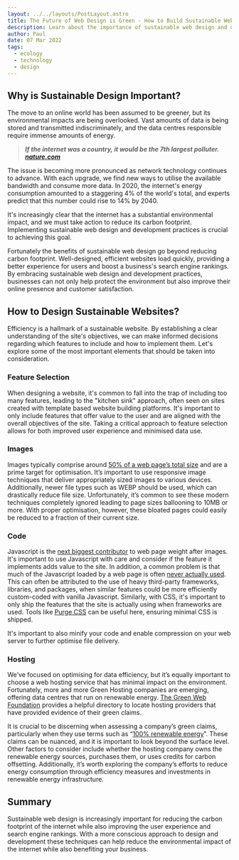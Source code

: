 ```yaml
---
layout: ../../layouts/PostLayout.astro
title: The Future of Web Design is Green - How to Build Sustainable Websites
description: Learn about the importance of sustainable web design and development practices for reducing the carbon footprint of the internet while also improving user experience and search engine rankings. Discover how to design sustainable websites through efficient feature selection, image optimization, code minification, and green web hosting options?
author: Paul
date: 07 Mar 2022
tags:
  - ecology
  - technology
  - design
---
```


## Why is Sustainable Design Important?

The move to an online world has been assumed to be greener, but its environmental impacts are being overlooked. Vast amounts of data is being stored and transmitted indiscriminately, and the data centres responsible require immense amounts of energy.

> _**If the internet was a country, it would be the 7th largest polluter. [nature.com](https://www.nature.com/articles/d41586-018-06610-y)**_

The issue is becoming more pronounced as network technology continues to advance. With each upgrade, we find new ways to utilise the available bandwidth and consume more data. In 2020, the internet's energy consumption amounted to a staggering 4% of the world's total, and experts predict that this number could rise to 14% by 2040.

It's increasingly clear that the internet has a substantial environmental impact, and we must take action to reduce its carbon footprint. Implementing sustainable web design and development practices is crucial to achieving this goal.

Fortunately the benefits of sustainable web design go beyond reducing carbon footprint. Well-designed, efficient websites load quickly, providing a better experience for users and boost a business's search engine rankings. By embracing sustainable web design and development practices, businesses can not only help protect the environment but also improve their online presence and customer satisfaction.

## How to Design Sustainable Websites?

Efficiency is a hallmark of a sustainable website. By establishing a clear understanding of the site's objectives, we can make informed decisions regarding which features to include and how to implement them. Let's explore some of the most important elements that should be taken into consideration.

### Feature Selection

When designing a website, it's common to fall into the trap of including too many features, leading to the "kitchen sink" approach, often seen on sites created with template based website building platforms. It's important to only include features that offer value to the user and are aligned with the overall objectives of the site. Taking a critical approach to feature selection allows for both improved user experience and minimised data use.

### Images

Images typically comprise around [50% of a web page’s total size](https://almanac.httparchive.org/en/2022/page-weight#fig-8) and are a prime target for optimisation. It’s important to use responsive image techniques that deliver appropriately sized images to various devices. Additionally, newer file types such as WEBP should be used, which can drastically reduce file size. Unfortunately, it’s common to see these modern techniques completely ignored leading to page sizes ballooning to 10MB or more. With proper optimisation, however, these bloated pages could easily be reduced to a fraction of their current size.

### Code

Javascript is the [next biggest contributor](https://almanac.httparchive.org/en/2022/page-weight#fig-8) to web page weight after images. It's important to use Javascript with care and consider if the feature it implements adds value to the site. In addition, a common problem is that much of the Javascript loaded by a web page is often [never actually used](https://almanac.httparchive.org/en/2022/javascript#fig-2). This can often be attributed to the use of heavy third-party frameworks, libraries, and packages, when similar features could be more efficiently custom-coded with vanilla Javascript. Similarly, with CSS, it's important to only ship the features that the site is actually using when frameworks are used. Tools like [Purge CSS](https://github.com/FullHuman/purgecss) can be useful here, ensuring minimal CSS is shipped.

It's important to also minify your code and enable compression on your web server to further optimise file delivery.

### Hosting

We’ve focused on optimising for data efficiency, but it’s equally important to choose a web hosting service that has minimal impact on the environment. Fortunately, more and more Green Hosting companies are emerging, offering data centres that run on renewable energy. [The Green Web Foundation](https://www.thegreenwebfoundation.org/directory/) provides a helpful directory to locate hosting providers that have provided evidence of their green claims.

It is crucial to be discerning when assessing a company’s green claims, particularly when they use terms such as “[100% renewable energy](https://www.forbes.com/sites/joshuarhodes/2018/08/21/what-does-100-renewable-energy-really-mean/?sh=2dbe3fa51ac8)”. These claims can be nuanced, and it is important to look beyond the surface level. Other factors to consider include whether the hosting company owns the renewable energy sources, purchases them, or uses credits for carbon offsetting. Additionally, it’s worth exploring the company’s efforts to reduce energy consumption through efficiency measures and investments in renewable energy infrastructure.

## Summary

Sustainable web design is increasingly important for reducing the carbon footprint of the internet while also improving the user experience and search engine rankings. With a more conscious approach to design and development these techniques can help reduce the environmental impact of the internet while also benefiting your business.